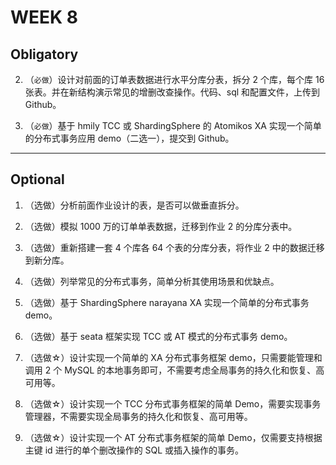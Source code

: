 
# WEEK 8
## Obligatory

2. （`必做`）设计对前面的订单表数据进行水平分库分表，拆分 2 个库，每个库 16 张表。并在新结构演示常见的增删改查操作。代码、sql 和配置文件，上传到 Github。

6. （`必做`）基于 hmily TCC 或 ShardingSphere 的 Atomikos XA 实现一个简单的分布式事务应用 demo（二选一），提交到 Github。

--------------------------------

## Optional

1. （选做）分析前面作业设计的表，是否可以做垂直拆分。

3. （选做）模拟 1000 万的订单单表数据，迁移到作业 2 的分库分表中。

4. （选做）重新搭建一套 4 个库各 64 个表的分库分表，将作业 2 中的数据迁移到新分库。

5. （选做）列举常见的分布式事务，简单分析其使用场景和优缺点。

7. （选做）基于 ShardingSphere narayana XA 实现一个简单的分布式事务 demo。

8. （选做）基于 seata 框架实现 TCC 或 AT 模式的分布式事务 demo。

9. （选做☆）设计实现一个简单的 XA 分布式事务框架 demo，只需要能管理和调用 2 个 MySQL 的本地事务即可，不需要考虑全局事务的持久化和恢复、高可用等。

10. （选做☆）设计实现一个 TCC 分布式事务框架的简单 Demo，需要实现事务管理器，不需要实现全局事务的持久化和恢复、高可用等。

11. （选做☆）设计实现一个 AT 分布式事务框架的简单 Demo，仅需要支持根据主键 id 进行的单个删改操作的 SQL 或插入操作的事务。
